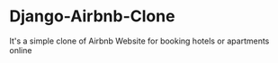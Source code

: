 # Django-Airbnb-Clone
It's a simple clone of Airbnb Website for booking hotels or apartments online
